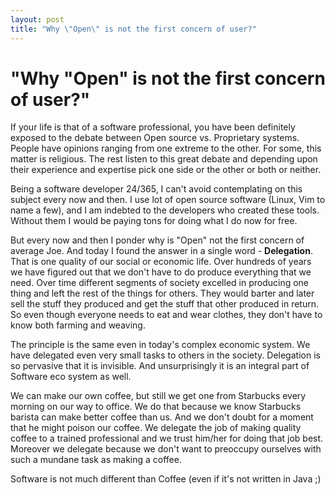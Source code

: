 ```yaml
---
layout: post
title: "Why \"Open\" is not the first concern of user?"
---
```

"Why \"Open\" is not the first concern of user?"
===
If your life is that of a software professional, you have been definitely exposed to the debate between Open source vs. Proprietary systems. People have opinions ranging from one extreme to the other. For some, this matter is religious. The rest listen to this great debate and depending upon their experience and expertise pick one side or the other or both or neither.  
  
Being a software developer 24/365, I can't avoid contemplating on this subject every now and then. I use lot of open source software (Linux, Vim to name a few), and I am indebted to the developers who created these tools. Without them I would be paying tons for doing what I do now for free.  
  
But every now and then I ponder why is "Open" not the first concern of average Joe. And today I found the answer in a single word - **Delegation**. That is one quality of our social or economic life. Over hundreds of years we have figured out that we don't have to do produce everything that we need. Over time different segments of society excelled in producing one thing and left the rest of the things for others. They would barter and later sell the stuff they produced and get the stuff that other produced in return. So even though everyone needs to eat and wear clothes, they don't have to know both farming and weaving.  
  
The principle is the same even in today's complex economic system. We  have delegated even very small tasks to others in the society. Delegation is so pervasive that it is invisible. And unsurprisingly it is an integral part of Software eco system as well.  
  
We can make our own coffee, but still we get one from Starbucks every morning on our way to office. We do that because we know Starbucks barista can make better coffee than us. And we don't doubt for a moment that he might poison our coffee. We delegate the job of making quality coffee to a trained professional and we trust him/her for doing that job best. Moreover we delegate because we don't want to preoccupy ourselves with such a mundane task as making a coffee.  
  
Software is not much different than Coffee (even if it's not written in Java ;)
